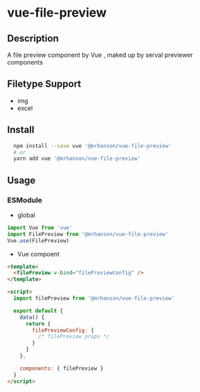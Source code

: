 # vue-file-preview

## Description

A file preview component by Vue , maked up by serval previewer components

## Filetype Support

- img
- excel

## Install

```bash
  npm install --save vue '@mrhanson/vue-file-preview'
  # or
  yarn add vue '@mrhanson/vue-file-preview'
```

## Usage

### ESModule

- global

```js
import Vue from 'vue'
import FilePreview from '@mrhanson/vue-file-preview'
Vue.use(FilePreview)
```

- Vue compoent

```html
<template>
  <filePreview v-bind="filePreviewConfig" />
</template>

<script>
  import filePreview from '@mrhanson/vue-file-preview'

  export default {
    data() {
      return {
        filePreviewConfig: {
          /* filePreview props */
        }
      }
    },

    components: { filePreview }
  }
</script>
```
